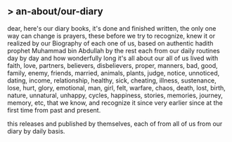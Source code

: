## > an-about/our-diary
 
dear, 
here's our diary books,
it's done and finished written, the only one way can change is prayers, these before we try to recognize, knew it or realized by our Biography of each one of us, based on authentic hadith prophet Muhammad bin Abdullah by the rest each from our daily routines day by day and how wonderfully long it's all about our all of us lived with faith, love, partners, believers, disbelievers, proper, manners, bad, good, family, enemy, friends, married, animals, plants, judge, notice, unnoticed, dating, income, relationship, healthy, sick, cheating, illness, sustenance, lose, hurt, glory, emotional, man, girl, felt, warfare, chaos, death, lost, birth, nature, unnatural, unhappy, cycles, happiness, stories, memories, journey, memory, etc, that we know, and recognize it since very earlier since at the first time from past and present.


this releases and published by themselves, each of from all of us from our diary by daily basis.

